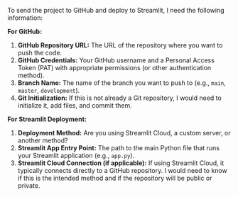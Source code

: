 To send the project to GitHub and deploy to Streamlit, I need the following information:

**For GitHub:**
1.  **GitHub Repository URL:** The URL of the repository where you want to push the code.
2.  **GitHub Credentials:** Your GitHub username and a Personal Access Token (PAT) with appropriate permissions (or other authentication method).
3.  **Branch Name:** The name of the branch you want to push to (e.g., `main`, `master`, `development`).
4.  **Git Initialization:** If this is not already a Git repository, I would need to initialize it, add files, and commit them.

**For Streamlit Deployment:**
1.  **Deployment Method:** Are you using Streamlit Cloud, a custom server, or another method?
2.  **Streamlit App Entry Point:** The path to the main Python file that runs your Streamlit application (e.g., `app.py`).
3.  **Streamlit Cloud Connection (if applicable):** If using Streamlit Cloud, it typically connects directly to a GitHub repository. I would need to know if this is the intended method and if the repository will be public or private.
